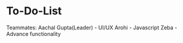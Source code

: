 # To-Do-List
Teammates:
Aachal Gupta(Leader) - UI/UX
Arohi  - Javascript
Zeba - Advance functionality
